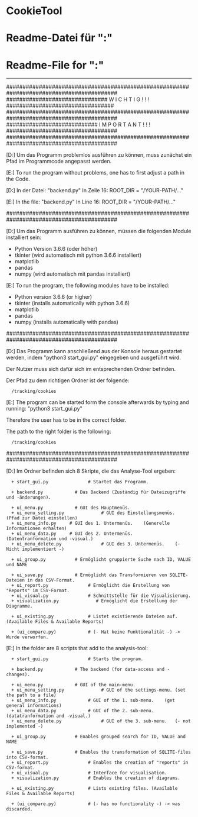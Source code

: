 # CookieTool
# Readme-Datei für "<Cookle>:"
# Readme-File for "<Cookle>:" 
---------------------------

##########################################################################################
############################### 	W I C H T I G  ! ! !	 #################################
##########################################################################################
############################	I M P O R T A N T  ! ! !	##################################
##########################################################################################


[D:] Um das Programm problemlos ausführen zu können, muss zunächst ein Pfad im Programmcode angepasst werden.

[E:] To run the program without problems, one has to first adjust a path in the Code.



[D:] In der Datei: "backend.py"
     In Zeile 16: ROOT_DIR = "/YOUR-PATH/..."
     
[E:] In the file: "backend.py"
     In Line 16: ROOT_DIR = "/YOUR-PATH/..."

##########################################################################################


[D:] Um das Programm ausführen zu können, müssen die folgenden Module installiert sein:

  * Python Version 3.6.6 	(oder höher)
  * tkinter		(wird automatisch mit python 3.6.6 installiert)
  * matplotlib
  * pandas
  * numpy			(wird automatisch mit pandas installiert)
  
  
[E:] To run the program, the following modules have to be installed:

  * Python version 3.6.6 (or higher)
  * tkinter   (installs automatically with python 3.6.6)
  * matplotlib
  * pandas
  * numpy     (installs automatically with pandas)


##########################################################################################


[D:] Das Programm kann anschließend aus der Konsole heraus gestartet werden, indem 
     "python3 start_gui.py" eingegeben und ausgeführt wird. 

  Der Nutzer muss sich dafür sich im entsprechenden Ordner befinden.

  Der Pfad zu dem richtigen Ordner ist der folgende:

      /tracking/cookies
     
     
[E:] The program can be started form the console afterwards by typing and running: "python3 start_gui.py" 

  Therefore the user has to be in the correct folder.
  
  The path to the right folder is the following:
  
      /tracking/cookies
      

##########################################################################################

[D:] Im Ordner befinden sich 8 Skripte, die das Analyse-Tool ergeben:

      + start_gui.py               # Startet das Programm.

      + backend.py            # Das Backend (Zuständig für Dateizugriffe und -änderungen).

      + ui_menu.py            # GUI des Hauptmenüs.
      + ui_menu_setting.py              # GUI des Einstellungsmenüs.	(Pfad zur Datei einstellen)
      + ui_menu_info.py		# GUI des 1. Untermenüs.	(Generelle Informationen erhalten)
      + ui_menu_data.py		# GUI des 2. Untermenüs.	(Datentranformation und -visual.)
      + ui_menu_delete.py               # GUI des 3. Untermenüs.	(- Nicht implementiert -)

      + ui_group.py           # Ermöglicht gruppierte Suche nach ID, VALUE und NAME 

      + ui_save.py            # Ermöglicht das Transformieren von SQLITE-Dateien in das CSV-Format.
      + ui_report.py               # Ermöglicht die Erstellung von "Reports" im CSV-Format.
      + ui_visual.py               # Schnittstelle für die Visualisierung.
      + visualization.py	          # Ermöglicht die Erstellung der Diagramme.

      + ui_existing.py             # Listet existierende Dateien auf. (Available Files & Available Reports)

      + (ui_compare.py)            # (- Hat keine Funktionalität -) -> Wurde verworfen.
      
      
[E:] In the folder are 8 scripts that add to the analysis-tool:

      + start_gui.py               # Starts the program.

      + backend.py            # The backend (for data-access and -changes).

      + ui_menu.py            # GUI of the main-menu.
      + ui_menu_setting.py              # GUI of the settings-menu.	(set the path to a file)
      + ui_menu_info.py            # GUI of the 1. sub-menu.	(get general informations)
      + ui_menu_data.py            # GUI of the 2. sub-menu.	(datatranformation and -visual.)
      + ui_menu_delete.py               # GUI of the 3. sub-menu.	(- not implemented -)

      + ui_group.py           # Enables grouped search for ID, VALUE and NAME 

      + ui_save.py            # Enables the transformation of SQLITE-files into CSV-format.
      + ui_report.py               # Enables the creation of "reports" in CSV-format.
      + ui_visual.py               # Interface for visualisation.
      + visualization.py           # Enables the creation of diagrams.

      + ui_existing.py             # Lists existing files. (Available Files & Available Reports)

      + (ui_compare.py)            # (- has no functionality -) -> was discarded.
